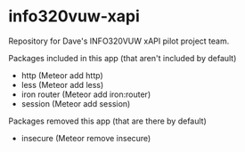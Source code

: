 # info320vuw-xapi
Repository for Dave's INFO320VUW xAPI pilot project team.

Packages included in this app (that aren't included by default)
 - http (Meteor add http)
 - less (Meteor add less)
 - iron router (Meteor add iron:router)
 - session (Meteor add session)

Packages removed this app (that are there by default)
 - insecure (Meteor remove insecure)
